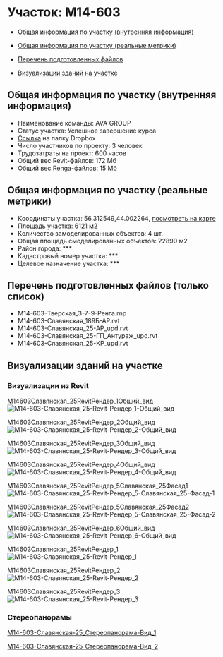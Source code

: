 # Участок: M14-603

* [Общая информация по участку (внутренняя информация)](#Chapter1)

* [Общая информация по участку (реальные метрики)](#Chapter2)

* [Перечень подготовленных файлов](#Chapter3)

* [Визуализации зданий на участке](#Chapter5)

## <a id="Chapter1"></a> Общая информация по участку (внутренняя информация)
+ Наименование команды: AVA GROUP
+ Статус участка: Успешное завершение курса
+ [Ссылка](https://www.dropbox.com/sh/wvvgv1nw1iqred9/AAC7wDxwvHRk5InUNnnSsDZva/M14_603?dl=0) на папку Dropbox
+ Число участников по проекту: 3 человек
+ Трудозатраты на проект: 600 часов
+ Общий вес Revit-файлов: 172 Мб
+ Общий вес Renga-файлов: 15 Мб
## <a id="Chapter2"></a> Общая информация по участку (реальные метрики)
+ Координаты участка: 56.312549,44.002264, [посмотреть на карте](https://yandex.ru/maps/47/nizhny-novgorod/?ll=44.002264%2C56.312549&z=19)
+ Площадь участка: 6121 м2
+ Количество замоделированных объектов: 4 шт.
+ Общая площадь смоделированных объектов: 22890 м2
+ Район города: *** 
+ Кадастровый номер участка: *** 
+ Целевое назначение участка: *** 
## <a id="Chapter3"></a> Перечень подготовленных файлов (только список)
+ M14-603-Тверская_3-7-9-Ренга.rnp
+ М14-603-Славянская_189Б-АР.rvt
+ М14-603-Славянская_25-АР_upd.rvt
+ М14-603-Славянская_25-ГП_Антураж_upd.rvt
+ М14-603-Славянская_25-КР_upd.rvt
## <a id="Chapter5"></a> Визуализации зданий на участке
### Визуализации из Revit
M14603Славянская_25RevitРендер_1Общий_вид
![M14-603-Славянская_25-Revit-Рендер_1-Общий_вид](/Images/M14_603/M14-603-Славянская_25-Revit-Рендер_1-Общий_вид_Compressed.jpg)

M14603Славянская_25RevitРендер_2Общий_вид
![M14-603-Славянская_25-Revit-Рендер_2-Общий_вид](/Images/M14_603/M14-603-Славянская_25-Revit-Рендер_2-Общий_вид_Compressed.jpg)

M14603Славянская_25RevitРендер_3Общий_вид
![M14-603-Славянская_25-Revit-Рендер_3-Общий_вид](/Images/M14_603/M14-603-Славянская_25-Revit-Рендер_3-Общий_вид_Compressed.jpg)

M14603Славянская_25RevitРендер_4Общий_вид
![M14-603-Славянская_25-Revit-Рендер_4-Общий_вид](/Images/M14_603/M14-603-Славянская_25-Revit-Рендер_4-Общий_вид_Compressed.jpg)

M14603Славянская_25RevitРендер_5Славянская_25Фасад1
![M14-603-Славянская_25-Revit-Рендер_5-Славянская_25-Фасад-1](/Images/M14_603/M14-603-Славянская_25-Revit-Рендер_5-Славянская_25-Фасад-1_Compressed.jpg)

M14603Славянская_25RevitРендер_5Славянская_25Фасад2
![M14-603-Славянская_25-Revit-Рендер_5-Славянская_25-Фасад-2](/Images/M14_603/M14-603-Славянская_25-Revit-Рендер_5-Славянская_25-Фасад-2_Compressed.jpg)

M14603Славянская_25RevitРендер_6Общий_вид
![M14-603-Славянская_25-Revit-Рендер_6-Общий_вид](/Images/M14_603/M14-603-Славянская_25-Revit-Рендер_6-Общий_вид_Compressed.jpg)

М14603Славянская_25RevitРендер_1
![М14-603-Славянская_25-Revit-Рендер_1](/Images/M14_603/М14-603-Славянская_25-Revit-Рендер_1_Compressed.jpg)

М14603Славянская_25RevitРендер_2
![М14-603-Славянская_25-Revit-Рендер_2](/Images/M14_603/М14-603-Славянская_25-Revit-Рендер_2_Compressed.jpg)

М14603Славянская_25RevitРендер_3
![М14-603-Славянская_25-Revit-Рендер_3](/Images/M14_603/М14-603-Славянская_25-Revit-Рендер_3_Compressed.jpg)

### Стереопанорамы
[М14-603-Славянская-25_Стереопанорама-Вид_1](https://pano.autodesk.com/pano.html?url=jpgs/7af022e1-7737-4547-8814-fb77c75a87bc&version=2)

[М14-603-Славянская-25_Стереопанорама-Вид_2](https://pano.autodesk.com/pano.html?url=jpgs/b1f1dcf6-e468-48a8-9fb4-8b5a8f912e88&version=2)

